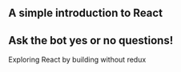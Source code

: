 ## A simple introduction to React

## Ask the bot yes or no questions!

Exploring React by building without redux
